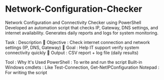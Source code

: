 # Network-Configuration-Checker
 Network Configuration and Connectivity Checker using PowerShell Developed an automation script that checks IP, Gateway, DNS settings, and internet availability. Generates daily reports and logs for system monitoring.

Task : Description 
🎯 Objective : Check internet connection and network settings (IP, DNS, Gateway) 
🧠 Goal : Help IT support verify system connectivity quickly 
🧰 Output : CSV report + log file (daily results)

Tool : Why It's Used 
PowerShell : To write and run the script 
Built-in Windows cmdlets : Like Test-Connection, Get-NetIPConfiguration 
Notepad : For writing the script
